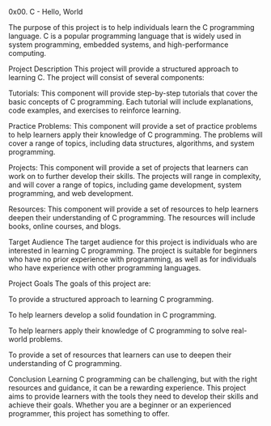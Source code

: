 0x00. C - Hello, World

The purpose of this project is to help individuals learn the C programming language. C is a popular programming language that is widely used in system programming, embedded systems, and high-performance computing.

Project Description
This project will provide a structured approach to learning C. The project will consist of several components:

Tutorials: This component will provide step-by-step tutorials that cover the basic concepts of C programming. Each tutorial will include explanations, code examples, and exercises to reinforce learning.

Practice Problems: This component will provide a set of practice problems to help learners apply their knowledge of C programming. The problems will cover a range of topics, including data structures, algorithms, and system programming.

Projects: This component will provide a set of projects that learners can work on to further develop their skills. The projects will range in complexity, and will cover a range of topics, including game development, system programming, and web development.

Resources: This component will provide a set of resources to help learners deepen their understanding of C programming. The resources will include books, online courses, and blogs.

Target Audience
The target audience for this project is individuals who are interested in learning C programming. The project is suitable for beginners who have no prior experience with programming, as well as for individuals who have experience with other programming languages.

Project Goals
The goals of this project are:

To provide a structured approach to learning C programming.

To help learners develop a solid foundation in C programming.

To help learners apply their knowledge of C programming to solve real-world problems.

To provide a set of resources that learners can use to deepen their understanding of C programming.

Conclusion
Learning C programming can be challenging, but with the right resources and guidance, it can be a rewarding experience. This project aims to provide learners with the tools they need to develop their skills and achieve their goals. Whether you are a beginner or an experienced programmer, this project has something to offer.




